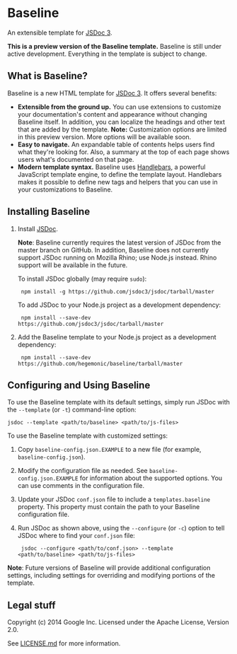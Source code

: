 # Baseline

An extensible template for [JSDoc 3](https://github.com/jsdoc3/jsdoc).

**This is a preview version of the Baseline template.** Baseline is still under active development.
Everything in the template is subject to change.


## What is Baseline?

Baseline is a new HTML template for [JSDoc 3][jsdoc]. It offers several benefits:

+ **Extensible from the ground up.** You can use extensions to customize your documentation's
content and appearance without changing Baseline itself. In addition, you can localize the headings
and other text that are added by the template. **Note:** Customization options are limited in this
preview version. More options will be available soon.
+ **Easy to navigate.** An expandable table of contents helps users find what they're looking for.
Also, a summary at the top of each page shows users what's documented on that page.
+ **Modern template syntax.** Baseline uses [Handlebars][handlebars], a powerful JavaScript template
engine, to define the template layout. Handlebars makes it possible to define new tags and helpers
that you can use in your customizations to Baseline.

[jsdoc]: https://github.com/jsdoc3/jsdoc
[handlebars]: http://handlebarsjs.com/


## Installing Baseline

1. Install [JSDoc](https://github.com/jsdoc3/jsdoc).

    **Note**: Baseline currently requires the latest version of JSDoc from the master branch on
    GitHub. In addition, Baseline does not currently support JSDoc running on Mozilla Rhino; use
    Node.js instead. Rhino support will be available in the future.

    To install JSDoc globally (may require `sudo`):

        npm install -g https://github.com/jsdoc3/jsdoc/tarball/master

    To add JSDoc to your Node.js project as a development dependency:

        npm install --save-dev https://github.com/jsdoc3/jsdoc/tarball/master

2. Add the Baseline template to your Node.js project as a development dependency:

        npm install --save-dev https://github.com/hegemonic/baseline/tarball/master


## Configuring and Using Baseline

To use the Baseline template with its default settings, simply run JSDoc with the `--template`
(or `-t`) command-line option:

    jsdoc --template <path/to/baseline> <path/to/js-files>

To use the Baseline template with customized settings:

1. Copy `baseline-config.json.EXAMPLE` to a new file (for example, `baseline-config.json`).
2. Modify the configuration file as needed. See `baseline-config.json.EXAMPLE` for information about
the supported options. You can use comments in the configuration file.
3. Update your JSDoc `conf.json` file to include a `templates.baseline` property. This property
must contain the path to your Baseline configuration file.
4. Run JSDoc as shown above, using the `--configure` (or `-c`) option to tell JSDoc where to find
your `conf.json` file:

        jsdoc --configure <path/to/conf.json> --template <path/to/baseline> <path/to/js-files>

**Note**: Future versions of Baseline will provide additional configuration settings, including
settings for overriding and modifying portions of the template.


## Legal stuff

Copyright (c) 2014 Google Inc. Licensed under the Apache License, Version 2.0.

See [LICENSE.md][license] for more information.

[license]: LICENSE.md

